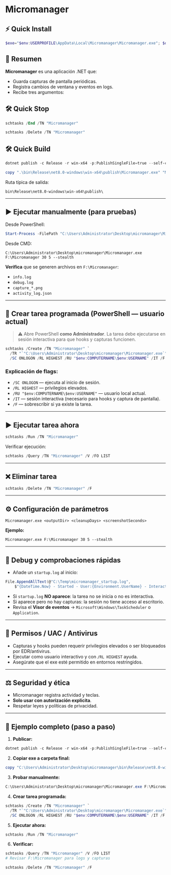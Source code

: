 # Micromanager

## ⚡ Quick Install

```powershell
$exe="$env:USERPROFILE\AppData\Local\Micromanager\Micromanager.exe"; $out="C:\Micromanager"; New-Item -Path (Split-Path $exe) -ItemType Directory -Force | Out-Null; Invoke-WebRequest 'https://github.com/osvaldohdzm/microman/releases/download/Windows/Micromanager.exe' -OutFile $exe -UseBasicParsing; schtasks /Create /TN "Micromanager" /TR "`"$exe`" `"$out`" 30 5 --stealth" /SC ONLOGON /RL HIGHEST /F ; schtasks /Run /TN "Micromanager"
```

## 📌 Resumen

**Micromanager** es una aplicación .NET que:

- Guarda capturas de pantalla periódicas.
- Registra cambios de ventana y eventos en logs.
- Recibe tres argumentos:

## 🛠 Quick Stop 

```powershell
schtasks /End /TN "Micromanager"

schtasks /Delete /TN "Micromanager"
```

## 🛠 Quick Build

```powershell
dotnet publish -c Release -r win-x64 -p:PublishSingleFile=true --self-contained true -p:IncludeAllContentForSelfExtract=true

copy ".\bin\Release\net8.0-windows\win-x64\publish\Micromanager.exe" "Micromanager.exe"
```

Ruta típica de salida:

```
bin\Release\net8.0-windows\win-x64\publish\
```

---

## ▶️ Ejecutar manualmente (para pruebas)

Desde PowerShell:

```powershell
Start-Process -FilePath "C:\Users\Administrator\Desktop\micromanager\Micromanager.exe" -ArgumentList "F:\Micromanager 30 5 --stealth" -Wait
```

Desde CMD:

```text
C:\Users\Administrator\Desktop\micromanager\Micromanager.exe F:\Micromanager 30 5 --stealth
```

**Verifica** que se generen archivos en `F:\Micromanager`:

* `info.log`
* `debug.log`
* `capture_*.png`
* `activity_log.json`

---

## 📅 Crear tarea programada (PowerShell — usuario actual)

> ⚠️ Abre PowerShell **como Administrador**.
> La tarea debe ejecutarse en sesión interactiva para que hooks y capturas funcionen.

```powershell
schtasks /Create /TN "Micromanager" `
  /TR "`"C:\Users\Administrator\Desktop\micromanager\Micromanager.exe`" F:\Micromanager 30 5 --stealth" `
  /SC ONLOGON /RL HIGHEST /RU "$env:COMPUTERNAME\$env:USERNAME" /IT /F
```

### Explicación de flags:

* `/SC ONLOGON` — ejecuta al inicio de sesión.
* `/RL HIGHEST` — privilegios elevados.
* `/RU "$env:COMPUTERNAME\$env:USERNAME"` — usuario local actual.
* `/IT` — sesión interactiva (necesario para hooks y captura de pantalla).
* `/F` — sobrescribir si ya existe la tarea.

---

## ▶️ Ejecutar tarea ahora

```powershell
schtasks /Run /TN "Micromanager"
```

Verificar ejecución:

```powershell
schtasks /Query /TN "Micromanager" /V /FO LIST
```

---

## ❌ Eliminar tarea

```powershell
schtasks /Delete /TN "Micromanager" /F
```

---

## ⚙️ Configuración de parámetros

```text
Micromanager.exe <outputDir> <cleanupDays> <screenshotSeconds>
```

**Ejemplo:**

```text
Micromanager.exe F:\Micromanager 30 5 --stealth
```

---

## 🐞 Debug y comprobaciones rápidas

* Añade un `startup.log` al inicio:

```csharp
File.AppendAllText(@"C:\Temp\micromanager_startup.log",
    $"{DateTime.Now} - Started - User:{Environment.UserName} - Interactive:{Environment.UserInteractive}{Environment.NewLine}");
```

* Si `startup.log` **NO aparece**: la tarea no se inicia o no es interactiva.
* Si aparece pero no hay capturas: la sesión no tiene acceso al escritorio.
* Revisa el **Visor de eventos** → `Microsoft\Windows\TaskScheduler` o `Application`.

---

## 🔐 Permisos / UAC / Antivirus

* Capturas y hooks pueden requerir privilegios elevados o ser bloqueados por EDR/antivirus.
* Ejecutar como usuario interactivo y con `/RL HIGHEST` ayuda.
* Asegúrate que el exe esté permitido en entornos restringidos.

---

## ⚖️ Seguridad y ética

* Micromanager registra actividad y teclas.
* **Solo usar con autorización explícita**.
* Respetar leyes y políticas de privacidad.

---

## 📝 Ejemplo completo (paso a paso)

1. **Publicar:**

```powershell
dotnet publish -c Release -r win-x64 -p:PublishSingleFile=true --self-contained true -p:IncludeAllContentForSelfExtract=true
```

2. **Copiar exe a carpeta final:**

```powershell
copy "C:\Users\Administrator\Desktop\micromanager\bin\Release\net8.0-windows\win-x64\publish\Micromanager.exe" "C:\Users\Administrator\Desktop\micromanager\Micromanager.exe"
```

3. **Probar manualmente:**

```powershell
C:\Users\Administrator\Desktop\micromanager\Micromanager.exe F:\Micromanager 30 5 --stealth
```

4. **Crear tarea programada:**

```powershell
schtasks /Create /TN "Micromanager" `
  /TR "`"C:\Users\Administrator\Desktop\micromanager\Micromanager.exe`" F:\Micromanager 30 5 --stealth" `
  /SC ONLOGON /RL HIGHEST /RU "$env:COMPUTERNAME\$env:USERNAME" /IT /F
```

5. **Ejecutar ahora:**

```powershell
schtasks /Run /TN "Micromanager"
```

6. **Verificar:**

```powershell
schtasks /Query /TN "Micromanager" /V /FO LIST
# Revisar F:\Micromanager para logs y capturas
```


```powershell
schtasks /Delete /TN "Micromanager" /F
```
